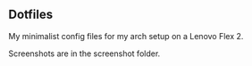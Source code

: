 Dotfiles
--------------------

My minimalist config files for my arch setup on a Lenovo Flex 2.

Screenshots are in the screenshot folder.
